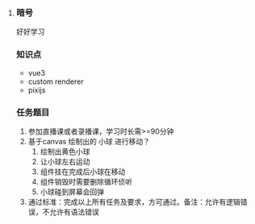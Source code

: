 1. ### 暗号

   好好学习

   

   ### 知识点

   - vue3
   - custom renderer
   - pixijs

   ### 任务题目

   1. 参加直播课或者录播课，学习时长需>=90分钟
   2. 基于canvas 绘制出的 小球 进行移动？
      1. 绘制出黄色小球
      2. 让小球左右运动
      3. 组件挂在完成后小球在移动
      4. 组件销毁时需要删除循环侦听
      5. 小球碰到屏幕会回弹
   3. 通过标准：完成以上所有任务及要求，方可通过。备注：允许有逻辑错误，不允许有语法错误